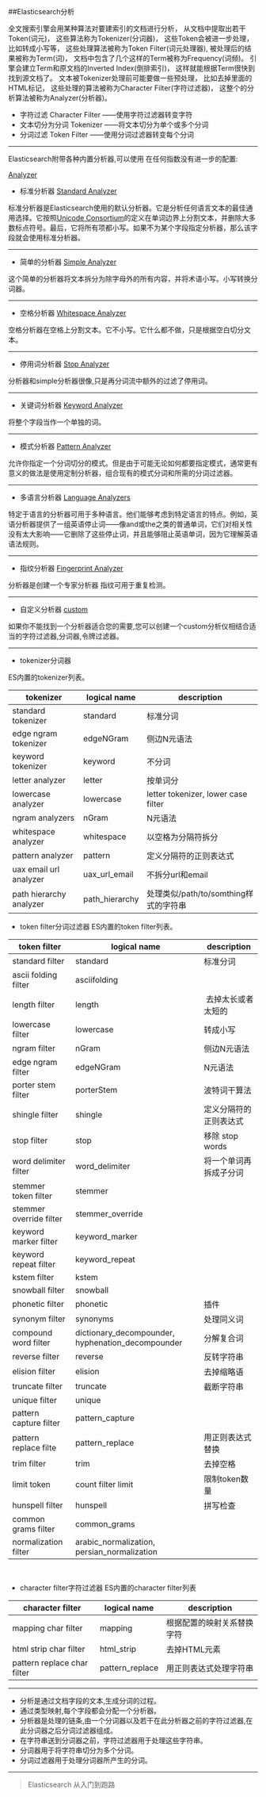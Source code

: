 ##Elasticsearch分析
   
全文搜索引擎会用某种算法对要建索引的文档进行分析， 从文档中提取出若干Token(词元)， 这些算法称为Tokenizer(分词器)， 这些Token会被进一步处理， 比如转成小写等， 这些处理算法被称为Token Filter(词元处理器), 被处理后的结果被称为Term(词)， 文档中包含了几个这样的Term被称为Frequency(词频)。 引擎会建立Term和原文档的Inverted Index(倒排索引)， 这样就能根据Term很快到找到源文档了。 文本被Tokenizer处理前可能要做一些预处理， 比如去掉里面的HTML标记， 这些处理的算法被称为Character Filter(字符过滤器)， 这整个的分析算法被称为Analyzer(分析器)。

- 字符过滤 Character Filter ——使用字符过滤器转变字符
- 文本切分为分词 Tokenizer ——将文本切分为单个或多个分词
- 分词过滤 Token Filter ——使用分词过滤器转变每个分词

---

Elasticsearch附带各种内置分析器,可以使用 在任何指数没有进一步的配置:

[Analyzer](https://www.elastic.co/guide/en/elasticsearch/reference/6.5/analysis-standard-analyzer.html)

- 标准分析器
[Standard Analyzer](https://www.elastic.co/guide/en/elasticsearch/reference/6.5/analysis-standard-analyzer.html)

标准分析器是Elasticsearch使用的默认分析器。它是分析任何语言文本的最佳通用选择。它按照[Unicode Consortium](http://www.unicode.org/reports/tr29/)的定义在单词边界上分割文本，并删除大多数标点符号。最后，它将所有项都小写。如果不为某个字段指定分析器，那么该字段就会使用标准分析器。

---
- 简单的分析器
[Simple Analyzer](https://www.elastic.co/guide/en/elasticsearch/reference/6.5/analysis-simple-analyzer.html)

这个简单的分析器将文本拆分为除字母外的所有内容，并将术语小写。小写转换分词器。

---
- 空格分析器
[Whitespace Analyzer](https://www.elastic.co/guide/en/elasticsearch/reference/6.5/analysis-whitespace-analyzer.html)

空格分析器在空格上分割文本。它不小写。它什么都不做，只是根据空白切分文本。

---
- 停用词分析器
[Stop Analyzer](https://www.elastic.co/guide/en/elasticsearch/reference/6.5/analysis-stop-analyzer.html)

分析器和simple分析器很像,只是再分词流中额外的过滤了停用词。

---
- 关键词分析器
[Keyword Analyzer](https://www.elastic.co/guide/en/elasticsearch/reference/6.5/analysis-keyword-analyzer.html)

将整个字段当作一个单独的词。

---
- 模式分析器
[Pattern Analyzer](https://www.elastic.co/guide/en/elasticsearch/reference/6.5/analysis-pattern-analyzer.html)

允许你指定一个分词切分的模式。但是由于可能无论如何都要指定模式，通常更有意义的做法是使用定制分析器，组合现有的模式分词和所需的分词过滤器。

---
- 多语言分析器
[Language Analyzers](https://www.elastic.co/guide/en/elasticsearch/reference/6.5/analysis-lang-analyzer.html)

特定于语言的分析器可用于多种语言。他们能够考虑到特定语言的特点。例如，英语分析器提供了一组英语停止词——像and或the之类的普通单词，它们对相关性没有太大影响——它删除了这些停止词，并且能够阻止英语单词，因为它理解英语语法规则。

---
- 指纹分析器
[Fingerprint Analyzer](https://www.elastic.co/guide/en/elasticsearch/reference/6.5/analysis-fingerprint-analyzer.html)

分析器是创建一个专家分析器 指纹可用于重复检测。

---
- 自定义分析器
[custom](https://www.elastic.co/guide/en/elasticsearch/reference/6.5/analysis-custom-analyzer.html)

如果你不能找到一个分析器适合您的需要,您可以创建一个custom分析仪相结合适当的字符过滤器,分词器,令牌过滤器。

---


- tokenizer分词器

ES内置的tokenizer列表。

| tokenizer              | logical name    | description     |
| ---                    | ---             | ---             |
|standard tokenizer      |standard         |    标准分词               |
|edge ngram tokenizer    |edgeNGram        |    侧边N元语法               |
|keyword tokenizer       |keyword          |    不分词            |
|letter analyzer         |letter           |    按单词分           |
|lowercase analyzer      |lowercase        |letter tokenizer, lower case filter|
|ngram analyzers         |nGram            |    N元语法           |
|whitespace analyzer     |whitespace       |    以空格为分隔符拆分 |
|pattern analyzer        |pattern          |    定义分隔符的正则表达式|
|uax email url analyzer  |uax_url_email    |    不拆分url和email  |
|path hierarchy analyzer |path_hierarchy   |    处理类似/path/to/somthing样式的字符串|



- token filter分词过滤器
ES内置的token filter列表。

| token filter            | logical name         | description      |
| ---                     | ---                 | ---             |
| standard filter         | standard              | 标准分词  |
| ascii folding filter    | asciifolding         |   |
| length filter           | length               | 去掉太长或者太短的   |
| lowercase filter        | lowercase            | 转成小写|
| ngram filter            | nGram                |     侧边N元语法      |
| edge ngram filter       | edgeNGram         |     N元语法        | 
| porter stem filter      | porterStem        | 波特词干算法|
| shingle filter          | shingle           | 定义分隔符的正则表达式|
| stop filter             | stop              | 移除 stop words|
| word delimiter filter   | word_delimiter    | 将一个单词再拆成子分词|
| stemmer token filter    | stemmer           |   | 
| stemmer override filter | stemmer_override  |   | 
| keyword marker filter   | keyword_marker   |   | 
| keyword repeat filter   | keyword_repeat  |   | 
| kstem filter            | kstem            |   | 
| snowball filter         | snowball         |   | 
| phonetic filter         | phonetic         | 插件 |
| synonym filter          | synonyms         | 处理同义词 |
| compound word filter    | dictionary_decompounder, hyphenation_decompounder  | 分解复合词 |
| reverse filter          | reverse          | 反转字符串 |
| elision filter          | elision          | 去掉缩略语 |
| truncate filter         | truncate         | 截断字符串 |
| unique filter           | unique           |    |
| pattern capture filter  | pattern_capture  |   |  
| pattern replace filte   | pattern_replace  | 用正则表达式替换|
| trim filter             | trim             | 去掉空格|
| limit token             | count filter limit  | 限制token数量|
| hunspell filter         | hunspell         | 拼写检查|
| common grams filter     | common_grams     |        |
| normalization filter    | arabic_normalization, persian_normalization  |            | 



 
- character filter字符过滤器
ES内置的character filter列表

|character filter               |logical name           |description      |
| ---                           | ---                   | ---             |
|mapping char filter            |mapping                |根据配置的映射关系替换字符|
|html strip char filter         |html_strip             |去掉HTML元素|
|pattern replace char filter    |pattern_replace        |用正则表达式处理字符串|




---

- 分析是通过文档字段的文本,生成分词的过程。
- 通过类型映射,每个字段都会分配一个分析器。
- 分析器是处理的链条,由一个分词器以及若干在此分析器之前的字符过滤器,在此分词器之后分词过滤器组成。
- 在字符串送到分词器之前，字符过滤器用于处理这些字符串。
- 分词器用于将字符串切分为多个分词。
- 分词过滤器用于处理分词器所产生的分词。



---
   
>Elasticsearch 从入门到跑路